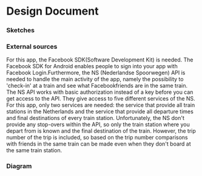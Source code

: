 # Design Document

### Sketches

### External sources
For this app, the Facebook SDK(Software Development Kit) is needed. The Facebook SDK for Android enables people to sign into your app with Facebook Login.Furthermore, the NS (Nederlandse Spoorwegen) API is needed to handle the main activity of the app, namely the possibility to 'check-in' at a train and see what Facebookfriends are in the same train.
The NS API works with basic authorization instead of a key before you can get access to the API. They give access to five different services of the NS. For this app, only two services are needed: the service that provide all train stations in the Netherlands and the service that provide all departure times and final destinations of every train station.
Unfortunately, the NS don't provide any stop-overs within the API, so only the train station where you depart from is known and the final destination of the train. However, the trip number of the trip is included, so based on the trip number comparisons with friends in the same train can be made even when they don't board at the same train station.

### Diagram
